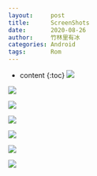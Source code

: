 ```yaml
---
layout:     post
title:      ScreenShots
date:       2020-08-26
author:     竹林里有冰
categories: Android
tags:       Rom
---
```


* content
{:toc}
![](https://od.zhullyb.workers.dev/?file=/PicBed/Screenshot_20200826-050019_Lawnchair.png)

![](https://od.zhullyb.workers.dev/?file=/PicBed/Screenshot_20200826-050033_Lawnchair.png)

![](https://od.zhullyb.workers.dev/?file=/PicBed/Screenshot_20200826-050027552.jpg)

![](https://od.zhullyb.workers.dev/?file=/PicBed/Screenshot_20200826-050044887.jpg)

![](https://od.zhullyb.workers.dev/?file=/PicBed/Screenshot_20200826-050218_Settings.png)

![](https://od.zhullyb.workers.dev/?file=/PicBed/Screenshot_20200826-050158524.jpg)

![](https://od.zhullyb.workers.dev/?file=/PicBed/vlcsnap-2020-08-26-05h27m38s527.png)
